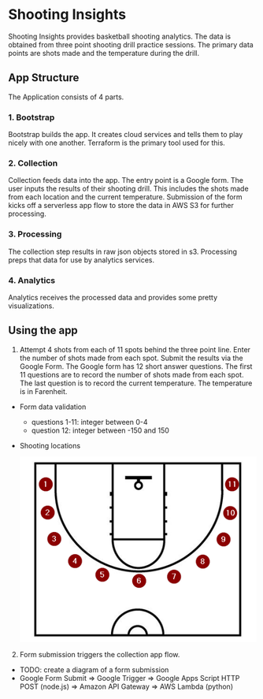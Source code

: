# Shooting Insights

Shooting Insights provides basketball shooting analytics. The data is obtained from three point shooting drill practice sessions. The primary data points are shots made and the temperature during the drill. 

## App Structure
The Application consists of 4 parts.

### 1. Bootstrap
Bootstrap builds the app. It creates cloud services and tells them to play nicely with one another. Terraform is the primary tool used for this.

### 2. Collection
Collection feeds data into the app. The entry point is a Google form. The user inputs the results of their shooting drill. This includes the shots made from each location and the current temperature. Submission of the form kicks off a serverless app flow to store the data in AWS S3 for further processing.

### 3. Processing
The collection step results in raw json objects stored in s3. Processing preps that data for use by analytics services.

### 4. Analytics
Analytics receives the processed data and provides some pretty visualizations.

## Using the app

1. Attempt 4 shots from each of 11 spots behind the three point line. Enter the number of shots made from each spot. Submit the results via the Google Form. The Google form has 12 short answer questions. The first 11 questions are to record the number of shots made from each spot. The last question is to record the current temperature. The temperature is in Farenheit.

 - Form data validation
   - questions 1-11: integer between 0-4
   - question 12: integer between -150 and 150
 - Shooting locations

      ![half court shooting locations](img/half_court.png)

2. Form submission triggers the collection app flow.

 - TODO: create a diagram of a form submission 
 - Google Form Submit => Google Trigger => Google Apps Script HTTP POST (node.js) => Amazon API Gateway => AWS Lambda (python)
